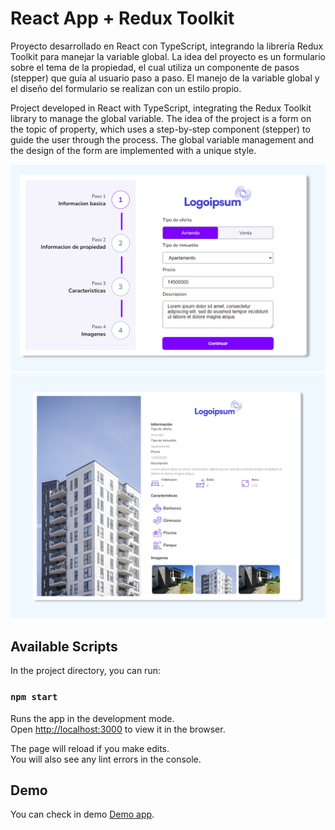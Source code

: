 # React App + Redux Toolkit

Proyecto desarrollado en React con TypeScript, integrando la librería Redux Toolkit para manejar la variable global. La idea del proyecto es un formulario sobre el tema de la propiedad, el cual utiliza un componente de pasos (stepper) que guía al usuario paso a paso. El manejo de la variable global y el diseño del formulario se realizan con un estilo propio.

Project developed in React with TypeScript, integrating the Redux Toolkit library to manage the global variable. The idea of the project is a form on the topic of property, which uses a step-by-step component (stepper) to guide the user through the process. The global variable management and the design of the form are implemented with a unique style.
 
<img src="./demo/propiedad.png" alt="Descripción de la imagen" width="600"/>
<img src="./demo/resultado.png" alt="Descripción de la imagen" width="600"/>

## Available Scripts

In the project directory, you can run:

### `npm start`

Runs the app in the development mode.\
Open [http://localhost:3000](http://localhost:3000) to view it in the browser.

The page will reload if you make edits.\
You will also see any lint errors in the console.

 
## Demo 

You can check in demo [Demo app](https://form-property.vercel.app/).
